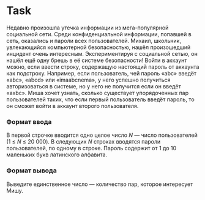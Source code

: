 # Task
Недавно произошла утечка информации из мега-популярной социальной сети. Среди конфиденциальной информации, попавшей в сеть, оказались и пароли всех пользователей.
Михаил, школьник, увлекающийся компьютерной безопасностью, нашёл произошедший инцидент очень интересным. Экспериментируя с социальной сетью, он нашёл ещё одну брешь в её системе безопасности! Войти в аккаунт можно, если ввести строку, содержащую настоящий пароль от аккаунта как подстроку. Например, если пользователь, чей пароль «abc» введёт «abc», «abcd» или «imaabcnema», у него успешно получиться авторизоваться в системе, но у него не получится если он введёт «axbc».
Миша хочет узнать, сколько существует упорядоченных пар пользователей таких, что если первый пользователь введёт пароль, то он сможет войти в аккаунт второго пользователя.

### Формат ввода
В первой строчке вводится одно целое число *N* — число пользователей (1 ≤ *N* ≤ 20 000). В следующих *N* строках вводятся пароли пользователей, по одному в строке. Пароль содержит от 1 до 10 маленьких букв латинского алфавита.
### Формат вывода
Выведите единственное число — количество пар, которое интересует Мишу.
